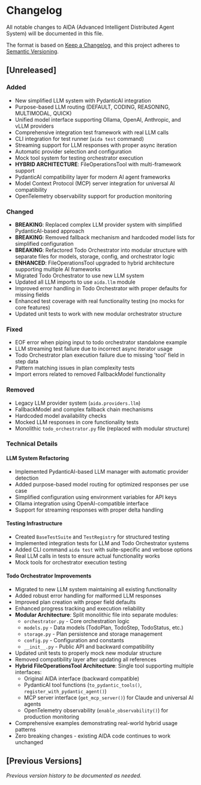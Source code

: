 # Changelog

All notable changes to AIDA (Advanced Intelligent Distributed Agent System) will be documented in this file.

The format is based on [Keep a Changelog](https://keepachangelog.com/en/1.0.0/),
and this project adheres to [Semantic Versioning](https://semver.org/spec/v2.0.0.html).

## [Unreleased]

### Added
- New simplified LLM system with PydanticAI integration
- Purpose-based LLM routing (DEFAULT, CODING, REASONING, MULTIMODAL, QUICK)
- Unified model interface supporting Ollama, OpenAI, Anthropic, and vLLM providers
- Comprehensive integration test framework with real LLM calls
- CLI integration for test runner (`aida test` command)
- Streaming support for LLM responses with proper async iteration
- Automatic provider selection and configuration
- Mock tool system for testing orchestrator execution
- **HYBRID ARCHITECTURE**: FileOperationsTool with multi-framework support
- PydanticAI compatibility layer for modern AI agent frameworks
- Model Context Protocol (MCP) server integration for universal AI compatibility
- OpenTelemetry observability support for production monitoring

### Changed
- **BREAKING**: Replaced complex LLM provider system with simplified PydanticAI-based approach
- **BREAKING**: Removed fallback mechanism and hardcoded model lists for simplified configuration
- **BREAKING**: Refactored Todo Orchestrator into modular structure with separate files for models, storage, config, and orchestrator logic
- **ENHANCED**: FileOperationsTool upgraded to hybrid architecture supporting multiple AI frameworks
- Migrated Todo Orchestrator to use new LLM system
- Updated all LLM imports to use `aida.llm` module
- Improved error handling in Todo Orchestrator with proper defaults for missing fields
- Enhanced test coverage with real functionality testing (no mocks for core features)
- Updated unit tests to work with new modular orchestrator structure

### Fixed
- EOF error when piping input to todo orchestrator standalone example
- LLM streaming test failure due to incorrect async iterator usage
- Todo Orchestrator plan execution failure due to missing 'tool' field in step data
- Pattern matching issues in plan complexity tests
- Import errors related to removed FallbackModel functionality

### Removed
- Legacy LLM provider system (`aida.providers.llm`)
- FallbackModel and complex fallback chain mechanisms
- Hardcoded model availability checks
- Mocked LLM responses in core functionality tests
- Monolithic `todo_orchestrator.py` file (replaced with modular structure)

### Technical Details

#### LLM System Refactoring
- Implemented PydanticAI-based LLM manager with automatic provider detection
- Added purpose-based model routing for optimized responses per use case
- Simplified configuration using environment variables for API keys
- Ollama integration using OpenAI-compatible interface
- Support for streaming responses with proper delta handling

#### Testing Infrastructure
- Created `BaseTestSuite` and `TestRegistry` for structured testing
- Implemented integration tests for LLM and Todo Orchestrator systems
- Added CLI command `aida test` with suite-specific and verbose options
- Real LLM calls in tests to ensure actual functionality works
- Mock tools for orchestrator execution testing

#### Todo Orchestrator Improvements
- Migrated to new LLM system maintaining all existing functionality
- Added robust error handling for malformed LLM responses
- Improved plan creation with proper field defaults
- Enhanced progress tracking and execution reliability
- **Modular Architecture**: Split monolithic file into separate modules:
  - `orchestrator.py` - Core orchestration logic
  - `models.py` - Data models (TodoPlan, TodoStep, TodoStatus, etc.)
  - `storage.py` - Plan persistence and storage management
  - `config.py` - Configuration and constants
  - `__init__.py` - Public API and backward compatibility
- Updated unit tests to properly mock new modular structure
- Removed compatibility layer after updating all references
- **Hybrid FileOperationsTool Architecture**: Single tool supporting multiple interfaces:
  - Original AIDA interface (backward compatible)
  - PydanticAI tool functions (`to_pydantic_tools()`, `register_with_pydantic_agent()`)
  - MCP server interface (`get_mcp_server()`) for Claude and universal AI agents
  - OpenTelemetry observability (`enable_observability()`) for production monitoring
- Comprehensive examples demonstrating real-world hybrid usage patterns
- Zero breaking changes - existing AIDA code continues to work unchanged

## [Previous Versions]

*Previous version history to be documented as needed.*